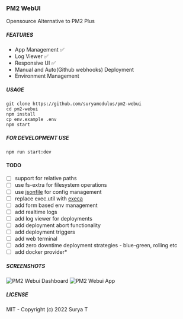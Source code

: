 ### PM2 WebUI
Opensource Alternative to PM2 Plus

##### FEATURES
- App Management :white_check_mark:
- Log Viewer :white_check_mark:
- Responsive UI :white_check_mark:
- Manual and Auto(Github webhooks) Deployment
- Environment Management

##### USAGE
```
git clone https://github.com/suryamodulus/pm2-webui
cd pm2-webui
npm install
cp env.example .env
npm start
```
##### FOR DEVELOPMENT USE
```
npm run start:dev
```

#### TODO
- [ ] support for relative paths
- [ ] use fs-extra for filesystem operations
- [ ] use [jsonfile](https://www.npmjs.com/package/jsonfile) for config management
- [ ] replace exec.util with [execa](https://www.npmjs.com/package/execa)
- [ ] add form based env management
- [ ] add realtime logs
- [ ] add log viewer for deployments
- [ ] add deployment abort functionality
- [ ] add deployment triggers
- [ ] add web terminal
- [ ] add zero downtime deployment strategies - blue-green, rolling etc
- [ ] add docker provider*

##### SCREENSHOTS
![PM2 Webui Dashboard](/screenshots/dashboard.png?raw=true "PM2 WebUI Dashboard")
![PM2 Webui App](/screenshots/app.png?raw=true "PM2 WebUI App")

##### LICENSE
MIT - Copyright (c) 2022 Surya T
